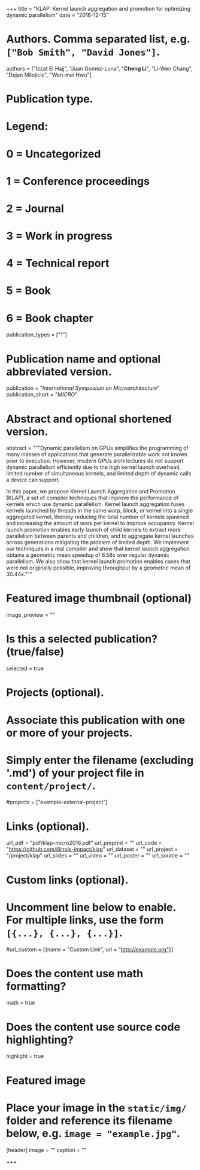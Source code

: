 +++
title = "KLAP: Kernel launch aggregation and promotion for optimizing dynamic parallelism"
date = "2016-12-15"

# Authors. Comma separated list, e.g. `["Bob Smith", "David Jones"]`.
authors = ["Izzat El Hajj", "Juan Gomez-Luna", "**Cheng Li**", "Li-Wen Chang", "Dejan Milojicic", "Wen-mei Hwu"]

# Publication type.
# Legend:
# 0 = Uncategorized
# 1 = Conference proceedings
# 2 = Journal
# 3 = Work in progress
# 4 = Technical report
# 5 = Book
# 6 = Book chapter
publication_types = ["1"]

# Publication name and optional abbreviated version.
publication = "*International Symposium on Microarchitecture*"
publication_short = "*MICRO*"

# Abstract and optional shortened version.
abstract = """Dynamic parallelism on GPUs simplifies the programming of many classes of applications that generate parallelizable work not known prior to execution. However, modern GPUs architectures do not support dynamic parallelism efficiently due to the high kernel launch overhead, limited number of simultaneous kernels, and limited depth of dynamic calls a device can support. 

In this paper, we propose Kernel Launch Aggregation and Promotion (KLAP), a set of compiler techniques that improve the performance of kernels which use dynamic parallelism. Kernel launch aggregation fuses kernels launched by threads in the same warp, block, or kernel into a single aggregated kernel, thereby reducing the total number of kernels spawned and increasing the amount of work per kernel to improve occupancy. Kernel launch promotion enables early launch of child kernels to extract more parallelism between parents and children, and to aggregate kernel launches across generations mitigating the problem of limited depth. We implement our techniques in a real compiler and show that kernel launch aggregation obtains a geometric mean speedup of 6.58x over regular dynamic parallelism. We also show that kernel launch promotion enables cases that were not originally possible, improving throughput by a geometric mean of 30.44x."""

# Featured image thumbnail (optional)
image_preview = ""

# Is this a selected publication? (true/false)
selected = true

# Projects (optional).
#   Associate this publication with one or more of your projects.
#   Simply enter the filename (excluding '.md') of your project file in `content/project/`.
#projects = ["example-external-project"]

# Links (optional).
url_pdf = "pdf/klap-micro2016.pdf"
url_preprint = ""
url_code = "https://github.com/illinois-impact/klap"
url_dataset = ""
url_project = "/project/klap"
url_slides = ""
url_video = ""
url_poster = ""
url_source = ""

# Custom links (optional).
#   Uncomment line below to enable. For multiple links, use the form `[{...}, {...}, {...}]`.
#url_custom = [{name = "Custom Link", url = "http://example.org"}]

# Does the content use math formatting?
math = true

# Does the content use source code highlighting?
highlight = true

# Featured image
# Place your image in the `static/img/` folder and reference its filename below, e.g. `image = "example.jpg"`.
[header]
image = ""
caption = ""

+++
